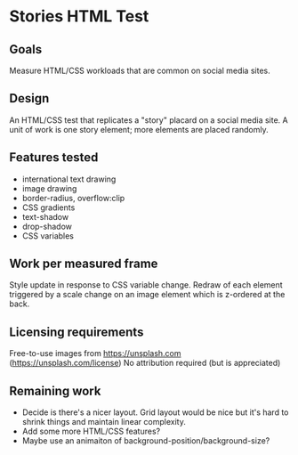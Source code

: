 # Stories HTML Test

Goals
-----

Measure HTML/CSS workloads that are common on social media sites.


Design
------

An HTML/CSS test that replicates a "story" placard on a social media site. A unit of work is one story element;
more elements are placed randomly.


Features tested
---------------

* international text drawing
* image drawing
* border-radius, overflow:clip
* CSS gradients
* text-shadow
* drop-shadow
* CSS variables


Work per measured frame
----------------------

Style update in response to CSS variable change.
Redraw of each element triggered by a scale change on an image element which is z-ordered at the back.


Licensing requirements
----------------------

Free-to-use images from https://unsplash.com (https://unsplash.com/license)
No attribution required (but is appreciated)


Remaining work
--------------

* Decide is there's a nicer layout. Grid layout would be nice but it's hard to shrink things and maintain linear complexity.
* Add some more HTML/CSS features?
* Maybe use an animaiton of background-position/background-size?
